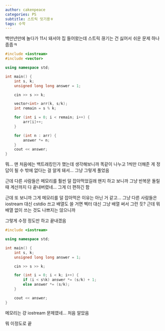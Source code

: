```yaml
---
author: cakenpeace
categories: PS
subtitle: 스트릭 잇기용ㅎ
tags: 수학
---
```


백만년만에 놀다가 11시 돼서야 집 들어왔는데 스트릭 끊기는 건 싫어서 쉬운 문제 하나 줍줍ㅋ

```c++
#include <iostream>
#include <vector>

using namespace std;

int main() {
    int s, k;
    unsigned long long answer = 1;

    cin >> s >> k;

    vector<int> arr(k, s/k);
    int remain = s % k;

    for (int i = 0; i < remain; i++) {
        arr[i]++;
    }

    for (int n : arr) {
        answer *= n;
    }
    cout << answer;
}
```

뭐... 맨 처음에는 백트래킹인가 했는데 생각해보니까 똑같이 나누고 1씩만 더해준 게 정답이 될 수 밖에 없다는 걸 알게 돼서... 그냥 그렇게 풀었음

근데 다른 사람들은 메모리를 훨씬 덜 잡아먹었길래 왠지 하고 보니까 그냥 반복문 돌릴 때 계산까지 다 끝내버렸네... 그게 더 편하긴 함

근데 또 보니까 그게 메모리를 덜 잡아먹은 이유는 아닌 거 같고... 그냥 다른 사람들은 iostream 대신 cstdio 쓰고 배열도 쓸 거면 벡터 대신 그냥 배열 써서 그런 듯? 근데 뭐 배열 없이 쓰는 것도 나쁘지는 않으니까

그렇게 수정 정도만 하고 끝내겠음

```c++
#include <iostream>

using namespace std;

int main() {
    int s, k;
    unsigned long long answer = 1;

    cin >> s >> k;

    for (int i = 0; i < k; i++) {
        if (i < s%k) answer *= (s/k) + 1;
        else answer *= (s/k);
    }

    cout << answer;
}
```

메모리는 걍 iostream 문제였네... 처음 알았음 

뭐 이정도로 끝